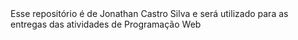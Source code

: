 <!DOCTYPE html>
<html>
  <head>
    <title>Jonathan Castro Silva</title> 
  </head>
    <body>
      Esse repositório é de Jonathan Castro Silva e será utilizado para as entregas das atividades de Programação Web
    </body>
</html>
